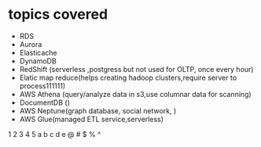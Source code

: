 # topics covered 
- RDS 
- Aurora 
- Elasticache 
- DynamoDB 
- RedShift (serverless ,postgress but not used for OLTP, once every hour)
- Elatic map reduce(helps creating hadoop clusters,require server to process111111)
- AWS Athena (query/analyze  data in s3,use columnar data for scanning)
- DocumentDB ()
- AWS Neptune(graph database, social network, )
- AWS Glue(managed ETL service,serverless)

1 2 3 4 5
a b c d e
@ # $ % ^

